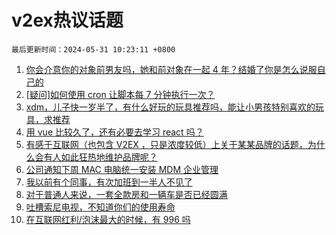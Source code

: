 # v2ex热议话题

`最后更新时间：2024-05-31 10:23:11 +0800`

1. [你会介意你的对象前男友吗，她和前对象在一起 4 年？结婚了你是怎么说服自己的](https://www.v2ex.com/t/1045556)
1. [[疑问]如何使用 cron 让脚本每 7 分钟执行一次？](https://www.v2ex.com/t/1045433)
1. [xdm，儿子快一岁半了，有什么好玩的玩具推荐吗，能让小男孩特别喜欢的玩具，求推荐](https://www.v2ex.com/t/1045297)
1. [用 vue 比较久了，还有必要去学习 react 吗？](https://www.v2ex.com/t/1045352)
1. [有感于互联网（也包含 V2EX ，只是浓度较低）上关于某某品牌的话题，为什么会有人如此狂热地维护品牌呢？](https://www.v2ex.com/t/1045314)
1. [公司通知下周 MAC 电脑统一安装 MDM 企业管理](https://www.v2ex.com/t/1045490)
1. [我以前有个同事，有次加班到一半人不见了](https://www.v2ex.com/t/1045477)
1. [对于普通人来说，一套全款房和一辆车是否已经圆满](https://www.v2ex.com/t/1045386)
1. [吐槽索尼电视，不知道你们的使用寿命](https://www.v2ex.com/t/1045466)
1. [在互联网红利/泡沫最大的时候，有 996 吗](https://www.v2ex.com/t/1045382)

